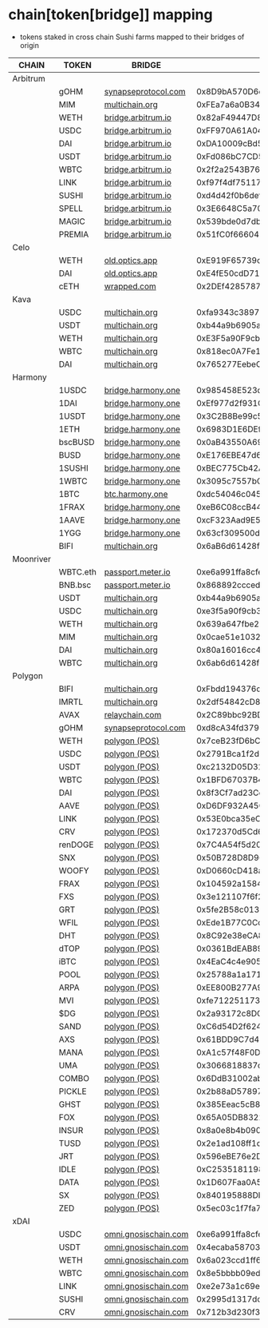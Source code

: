 # chain[token[bridge]] mapping
- tokens staked in cross chain Sushi farms mapped to their bridges of origin


| CHAIN     | TOKEN      | BRIDGE                                               | CONTRACT                                   |
|-------    |-------     |--------                                              |----------                                  |
| Arbitrum  |            |                                                      |                                            |
|           | gOHM       | [synapseprotocol.com](https://synapseprotocol.com)   | 0x8D9bA570D6cb60C7e3e0F31343Efe75AB8E65FB1 |
|           | MIM        | [multichain.org](https://multichain.org)             | 0xFEa7a6a0B346362BF88A9e4A88416B77a57D6c2A |
|           | WETH       | [bridge.arbitrum.io](https://bridge.arbitrum.io)     | 0x82aF49447D8a07e3bd95BD0d56f35241523fBab1 |
|           | USDC       | [bridge.arbitrum.io](https://bridge.arbitrum.io)     | 0xFF970A61A04b1cA14834A43f5dE4533eBDDB5CC8 |
|           | DAI        | [bridge.arbitrum.io](https://bridge.arbitrum.io)     | 0xDA10009cBd5D07dd0CeCc66161FC93D7c9000da1 |
|           | USDT       | [bridge.arbitrum.io](https://bridge.arbitrum.io)     | 0xFd086bC7CD5C481DCC9C85ebE478A1C0b69FCbb9 |
|           | WBTC       | [bridge.arbitrum.io](https://bridge.arbitrum.io)     | 0x2f2a2543B76A4166549F7aaB2e75Bef0aefC5B0f |
|           | LINK       | [bridge.arbitrum.io](https://bridge.arbitrum.io)     | 0xf97f4df75117a78c1A5a0DBb814Af92458539FB4 |
|           | SUSHI      | [bridge.arbitrum.io](https://bridge.arbitrum.io)     | 0xd4d42f0b6def4ce0383636770ef773390d85c61a |
|           | SPELL      | [bridge.arbitrum.io](https://bridge.arbitrum.io)     | 0x3E6648C5a70A150A88bCE65F4aD4d506Fe15d2AF |
|           | MAGIC      | [bridge.arbitrum.io](https://bridge.arbitrum.io)     | 0x539bde0d7dbd336b79148aa742883198bbf60342 |
|           | PREMIA     | [bridge.arbitrum.io](https://bridge.arbitrum.io)     | 0x51fC0f6660482Ea73330E414eFd7808811a57Fa2 |
| Celo      |            |                                                      |                                            |
|           | WETH       | [old.optics.app](https://old.optics.app)             | 0xE919F65739c26a42616b7b8eedC6b5524d1e3aC4 |
|           | DAI        | [old.optics.app](https://old.optics.app)             | 0xE4fE50cdD716522A56204352f00AA110F731932d |
|           | cETH       | [wrapped.com](https://wrapped.com)                   | 0x2DEf4285787d58a2f811AF24755A8150622f4361 |
| Kava      |            |                                                      |                                            |
|           | USDC       | [multichain.org](https://multichain.org)             | 0xfa9343c3897324496a05fc75abed6bac29f8a40f | 
|           | USDT       | [multichain.org](https://multichain.org)             | 0xb44a9b6905af7c801311e8f4e76932ee959c663c | 
|           | WETH       | [multichain.org](https://multichain.org)             | 0xE3F5a90F9cb311505cd691a46596599aA1A0AD7D | 
|           | WBTC       | [multichain.org](https://multichain.org)             | 0x818ec0A7Fe18Ff94269904fCED6AE3DaE6d6dC0b | 
|           | DAI        | [multichain.org](https://multichain.org)             | 0x765277EebeCA2e31912C9946eAe1021199B39C61 |
| Harmony   |            |                                                      |                                            |
|           | 1USDC      | [bridge.harmony.one](https://bridge.harmony.one)     | 0x985458E523dB3d53125813eD68c274899e9DfAb4 |
|           | 1DAI       | [bridge.harmony.one](https://bridge.harmony.one)     | 0xEf977d2f931C1978Db5F6747666fa1eACB0d0339 |
|           | 1USDT      | [bridge.harmony.one](https://bridge.harmony.one)     | 0x3C2B8Be99c50593081EAA2A724F0B8285F5aba8f |
|           | 1ETH       | [bridge.harmony.one](https://bridge.harmony.one)     | 0x6983D1E6DEf3690C4d616b13597A09e6193EA013 |
|           | bscBUSD    | [bridge.harmony.one](https://bridge.harmony.one)     | 0x0aB43550A6915F9f67d0c454C2E90385E6497EaA |
|           | BUSD       | [bridge.harmony.one](https://bridge.harmony.one)     | 0xE176EBE47d621b984a73036B9DA5d834411ef734 |
|           | 1SUSHI     | [bridge.harmony.one](https://bridge.harmony.one)     | 0xBEC775Cb42AbFa4288dE81F387a9b1A3c4Bc552A |
|           | 1WBTC      | [bridge.harmony.one](https://bridge.harmony.one)     | 0x3095c7557bCb296ccc6e363DE01b760bA031F2d9 |
|           | 1BTC       | [btc.harmony.one](https://btc.harmony.one)           | 0xdc54046c0451f9269FEe1840aeC808D36015697d |
|           | 1FRAX      | [bridge.harmony.one](https://bridge.harmony.one)     | 0xeB6C08ccB4421b6088e581ce04fcFBed15893aC3 |
|           | 1AAVE      | [bridge.harmony.one](https://bridge.harmony.one)     | 0xcF323Aad9E522B93F11c352CaA519Ad0E14eB40F |
|           | 1YGG       | [bridge.harmony.one](https://bridge.harmony.one)     | 0x63cf309500d8be0B9fDB8F1fb66C821236c0438c |
|           | BIFI       | [multichain.org](https://multichain.org)             | 0x6aB6d61428fde76768D7b45D8BFeec19c6eF91A8 |
| Moonriver |            |                                                      |                                            |
|           | WBTC.eth   | [passport.meter.io](https://passport.meter.io)       | 0xe6a991ffa8cfe62b0bf6bf72959a3d4f11b2e0f5 |
|           | BNB.bsc    | [passport.meter.io](https://passport.meter.io)       | 0x868892cccedbff0b028f3b3595205ea91b99376b |
|           | USDT       | [multichain.org](https://multichain.org)             | 0xb44a9b6905af7c801311e8f4e76932ee959c663c |
|           | USDC       | [multichain.org](https://multichain.org)             | 0xe3f5a90f9cb311505cd691a46596599aa1a0ad7d |
|           | WETH       | [multichain.org](https://multichain.org)             | 0x639a647fbe20b6c8ac19e48e2de44ea792c62c5c |
|           | MIM        | [multichain.org](https://multichain.org)             | 0x0cae51e1032e8461f4806e26332c030e34de3adb |
|           | DAI        | [multichain.org](https://multichain.org)             | 0x80a16016cc4a2e6a2caca8a4a498b1699ff0f844 |
|           | WBTC       | [multichain.org](https://multichain.org)             | 0x6ab6d61428fde76768d7b45d8bfeec19c6ef91a8 |
| Polygon   |            |                                                      |                                            |
|           | BIFI       | [multichain.org](https://multichain.org)             | 0xFbdd194376de19a88118e84E279b977f165d01b8 |
|           | IMRTL      | [multichain.org](https://multichain.org)             | 0x2df54842cD85C60f21b4871E09bcc6047b2dcC4d |
|           | AVAX       | [relaychain.com](https://relaychain.com)             | 0x2C89bbc92BD86F8075d1DEcc58C7F4E0107f286b |
|           | gOHM       | [synapseprotocol.com](https://synapseprotocol.com)   | 0xd8cA34fd379d9ca3C6Ee3b3905678320F5b45195 |
|           | WETH       | [polygon (POS)](https://polygon.technology/)         | 0x7ceB23fD6bC0adD59E62ac25578270cFf1b9f619 |
|           | USDC       | [polygon (POS)](https://polygon.technology/)         | 0x2791Bca1f2de4661ED88A30C99A7a9449Aa84174 |
|           | USDT       | [polygon (POS)](https://polygon.technology/)         | 0xc2132D05D31c914a87C6611C10748AEb04B58e8F |
|           | WBTC       | [polygon (POS)](https://polygon.technology/)         | 0x1BFD67037B42Cf73acF2047067bd4F2C47D9BfD6 |
|           | DAI        | [polygon (POS)](https://polygon.technology/)         | 0x8f3Cf7ad23Cd3CaDbD9735AFf958023239c6A063 |
|           | AAVE       | [polygon (POS)](https://polygon.technology/)         | 0xD6DF932A45C0f255f85145f286eA0b292B21C90B |
|           | LINK       | [polygon (POS)](https://polygon.technology/)         | 0x53E0bca35eC356BD5ddDFebbD1Fc0fD03FaBad39 |
|           | CRV        | [polygon (POS)](https://polygon.technology/)         | 0x172370d5Cd63279eFa6d502DAB29171933a610AF |
|           | renDOGE    | [polygon (POS)](https://polygon.technology/)         | 0x7C4A54f5d20b4023D6746F1f765f4DFe7C39a7e6 |
|           | SNX        | [polygon (POS)](https://polygon.technology/)         | 0x50B728D8D964fd00C2d0AAD81718b71311feF68a |
|           | WOOFY      | [polygon (POS)](https://polygon.technology/)         | 0xD0660cD418a64a1d44E9214ad8e459324D8157f1 |
|           | FRAX       | [polygon (POS)](https://polygon.technology/)         | 0x104592a158490a9228070e0a8e5343b499e125d0 |
|           | FXS        | [polygon (POS)](https://polygon.technology/)         | 0x3e121107f6f22da4911079845a470757af4e1a1b |
|           | GRT        | [polygon (POS)](https://polygon.technology/)         | 0x5fe2B58c013d7601147DcdD68C143A77499f5531 |
|           | WFIL       | [polygon (POS)](https://polygon.technology/)         | 0xEde1B77C0Ccc45BFa949636757cd2cA7eF30137F |
|           | DHT        | [polygon (POS)](https://polygon.technology/)         | 0x8C92e38eCA8210f4fcBf17F0951b198Dd7668292 |
|           | dTOP       | [polygon (POS)](https://polygon.technology/)         | 0x0361BdEAB89DF6BBcc52c43589FABba5143d19dD |
|           | iBTC       | [polygon (POS)](https://polygon.technology/)         | 0x4EaC4c4e9050464067D673102F8E24b2FccEB350 |
|           | POOL       | [polygon (POS)](https://polygon.technology/)         | 0x25788a1a171ec66Da6502f9975a15B609fF54CF6 |
|           | ARPA       | [polygon (POS)](https://polygon.technology/)         | 0xEE800B277A96B0f490a1A732e1D6395FAD960A26 |
|           | MVI        | [polygon (POS)](https://polygon.technology/)         | 0xfe712251173A2cd5F5bE2B46Bb528328EA3565E1 |
|           | \$DG       | [polygon (POS)](https://polygon.technology/)         | 0x2a93172c8DCCbfBC60a39d56183B7279a2F647b4 |
|           | SAND       | [polygon (POS)](https://polygon.technology/)         | 0xC6d54D2f624bc83815b49d9c2203b1330B841cA0 |
|           | AXS        | [polygon (POS)](https://polygon.technology/)         | 0x61BDD9C7d4dF4Bf47A4508c0c8245505F2Af5b7b |
|           | MANA       | [polygon (POS)](https://polygon.technology/)         | 0xA1c57f48F0Deb89f569dFbE6E2B7f46D33606fD4 |
|           | UMA        | [polygon (POS)](https://polygon.technology/)         | 0x3066818837c5e6eD6601bd5a91B0762877A6B731 |
|           | COMBO      | [polygon (POS)](https://polygon.technology/)         | 0x6DdB31002abC64e1479Fc439692F7eA061e78165 |
|           | PICKLE     | [polygon (POS)](https://polygon.technology/)         | 0x2b88aD57897A8b496595925F43048301C37615Da |
|           | GHST       | [polygon (POS)](https://polygon.technology/)         | 0x385Eeac5cB85A38A9a07A70c73e0a3271CfB54A7 |
|           | FOX        | [polygon (POS)](https://polygon.technology/)         | 0x65A05DB8322701724c197AF82C9CaE41195B0aA8 |
|           | INSUR      | [polygon (POS)](https://polygon.technology/)         | 0x8a0e8b4b0903929f47C3ea30973940D4a9702067 |
|           | TUSD       | [polygon (POS)](https://polygon.technology/)         | 0x2e1ad108ff1d8c782fcbbb89aad783ac49586756 |
|           | JRT        | [polygon (POS)](https://polygon.technology/)         | 0x596eBE76e2DB4470966ea395B0d063aC6197A8C5 |
|           | IDLE       | [polygon (POS)](https://polygon.technology/)         | 0xC25351811983818c9Fe6D8c580531819c8ADe90f |
|           | DATA       | [polygon (POS)](https://polygon.technology/)         | 0x1D607Faa0A51518a7728580C238d912747e71F7a |
|           | SX         | [polygon (POS)](https://polygon.technology/)         | 0x840195888Db4D6A99ED9F73FcD3B225Bb3cB1A79 |
|           | ZED        | [polygon (POS)](https://polygon.technology/)         | 0x5ec03c1f7fa7ff05ec476d19e34a22eddb48acdc |
| xDAI      |            |                                                      |                                            |
|           | USDC       | [omni.gnosischain.com](https://omni.gnosischain.com) | 0xe6a991ffa8cfe62b0bf6bf72959a3d4f11b2e0f5 |
|           | USDT       | [omni.gnosischain.com](https://omni.gnosischain.com) | 0x4ecaba5870353805a9f068101a40e0f32ed605c6 |
|           | WETH       | [omni.gnosischain.com](https://omni.gnosischain.com) | 0x6a023ccd1ff6f2045c3309768ead9e68f978f6e1 |
|           | WBTC       | [omni.gnosischain.com](https://omni.gnosischain.com) | 0x8e5bbbb09ed1ebde8674cda39a0c169401db4252 |
|           | LINK       | [omni.gnosischain.com](https://omni.gnosischain.com) | 0xe2e73a1c69ecf83f464efce6a5be353a37ca09b2 |
|           | SUSHI      | [omni.gnosischain.com](https://omni.gnosischain.com) | 0x2995d1317dcd4f0ab89f4ae60f3f020a4f17c7ce |
|           | CRV        | [omni.gnosischain.com](https://omni.gnosischain.com) | 0x712b3d230f3c1c19db860d80619288b1f0bdd0bd |
